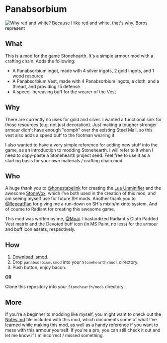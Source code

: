 # Panabsorbium
![Why red and white? Because I like red and white, that's why. Boros represent](http://puu.sh/g2sdz/0038d5f423.png)

## What
This is a mod for the game Stonehearth. It's a simple armour mod with a crafting chain. Adds the following:
  * A Panabsorbium ingot, made with 4 silver ingots, 2 gold ingots, and 1 wood resource
  * A Panabsorbium Vest, made with 4 Panabsorbium ingots, a cloth, and a thread, and providing 15 defense
  * A speed-increasing buff for the wearer of the Vest

## Why
There are currently no uses for gold and silver. I wanted a functional sink for those resources (e.g. not just decoration). Just making a tougher stronger armour didn't have enough "oomph" over the existing Steel Mail, so this vest also adds a speed buff to the footman wearing it.

I also wanted to have a very simple reference for adding new stuff into the game, as an introduction to modding Stonehearth. I will refer to it when I need to copy-paste a Stonehearth project seed. Feel free to use it as a starting basis for your own materials / crafting chain mod. 

## Who
A huge thank you to [@honestabelink](http://discourse.stonehearth.net/users/honestabelink/) for creating the [Lua Unminifier](http://discourse.stonehearth.net/t/lua-unminifier-formatter-improved/8217) and the awesome [StoneVox](http://discourse.stonehearth.net/t/stonevox-3d-community-voxel-modeler-for-stonehearth-v-0-0-6/8664), which I've both used in the creation of this mod, and am seeing myself use for future SH mods. Another thank you to [@RepeatPan](http://discourse.stonehearth.net/users/repeatpan) for giving me a run-down on SH's mixin/mixinto system. And of course to Radiant for creating this awesome game.

This mod was written by me, [@Moai](http://discourse.stonehearth.net/users/moai). I bastardized Radiant's Cloth Padded Vest matrix and the Devoted buff icon (in MS Paint, no less) for the armour and buff icon assets, respectively.

## How
1. [Download .smod](https://www.dropbox.com/s/vvo1zjmaiypgb3k/panabsorbium.smod?dl=0).
2. Drop `panabsorbium.smod` into your `Stonehearth/mods` directory.
3. Push button, enjoy bacon.

**OR**

Clone this repository into your `Stonehearth/mods` directory.

## More
If you're a beginner to modding like myself, you might want to check out the [Notes.md](https://github.com/Moai-/panabsorbium/blob/master/Notes.md) file included with this mod, which documents some of what I've learned while making this mod, as well as a handy reference if you want to mess with this armour yourself. If you're a pro, you can still check it out and let me know if I'm incorrect / missed something.
